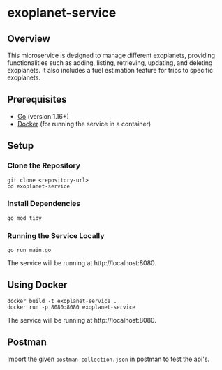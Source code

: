 # exoplanet-service

## Overview
This microservice is designed to manage different exoplanets, providing functionalities such as adding, listing, retrieving, updating, and deleting exoplanets. It also includes a fuel estimation feature for trips to specific exoplanets.


## Prerequisites
- [Go](https://golang.org/dl/) (version 1.16+)
- [Docker](https://www.docker.com/get-started) (for running the service in a container)

## Setup

### Clone the Repository
```
git clone <repository-url>
cd exoplanet-service
```

### Install Dependencies
```
go mod tidy
```

### Running the Service Locally
```
go run main.go
```
The service will be running at http://localhost:8080.



## Using Docker
```
docker build -t exoplanet-service .
docker run -p 8080:8080 exoplanet-service
```
The service will be running at http://localhost:8080.

## Postman

Import the given `postman-collection.json` in postman to test the api's.